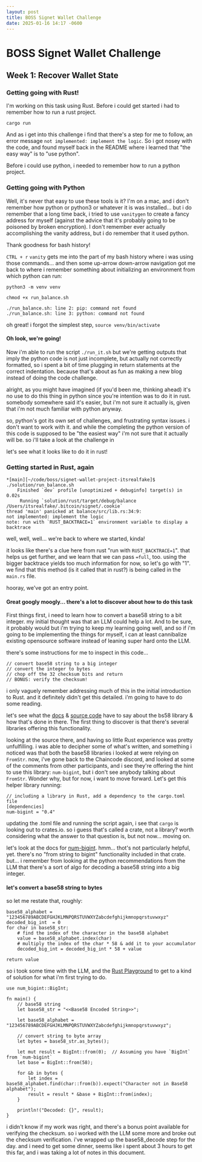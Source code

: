 ```yaml
---
layout: post
title: BOSS Signet Wallet Challenge
date: 2025-01-16 14:17 -0600
---
```


# BOSS Signet Wallet Challenge

## Week 1: Recover Wallet State

### Getting going with Rust!

I'm working on this task using Rust. Before i could get started i had to remember how to run a rust project.

`cargo run`

And as i get into this challenge i find that there's a step for me to follow, an error message `not implemented: implement the logic`. So i got nosey with the code, and found myself back in the README where i learned that "the easy way" is to "use python".

Before i could use python, i needed to remember how to run a python project.

### Getting going with Python

Well, it's never that easy to use these tools is it? I'm on a mac, and i don't remember how python or python3 or whatever it is was installed... but i do remember that a long time back, i tried to use `vanitygen` to create a fancy address for myself (against the advice that it's probably going to be poisoned by broken encryption). I don't remember ever actually accomplishing the vanity address, but i do remember that it used python.

Thank goodness for bash history!

`CTRL + r` `vanity` gets me into the part of my bash history where i was using those commands... and then some up-arrow down-arrow navigation got me back to where i remember something about initializing an environment from which python can run:

`python3 -m venv venv`

`chmod +x run_balance.sh `

```
./run_balance.sh: line 2: pip: command not found
./run_balance.sh: line 3: python: command not found
```


oh great! i forgot the simplest step, `source venv/bin/activate`

#### Oh look, we're going!

Now i'm able to run the script `./run_it.sh` but we're getting outputs that imply the python code is not just incomplete, but actually not correctly formatted, so i spent a bit of time plugging in return statements at the correct indentation. because that's about as fun as making a new blog instead of doing the code challenge.

alright, as you might have imagined (if you'd been me, thinking ahead) it's no use to do this thing in python since you're intention was to do it in rust. somebody somewhere said it's easier, but i'm not sure it actually is, given that i'm not much familiar with python anyway.

so, python's got its own set of challenges, and frustrating syntax issues. i don't want to work with it. and while the completing the python version of this code is supposed to be "the easiest way" i'm not sure that it actually will be. so i'll take a look at the challenge in 

let's see what it looks like to do it in rust!

### Getting started in Rust, again

```
*[main][~/code/boss/signet-wallet-project-itsrealfake]$ ./solution/run_balance.sh
    Finished `dev` profile [unoptimized + debuginfo] target(s) in 0.02s
     Running `solution/rust/target/debug/balance /Users/itsrealfake/.bitcoin/signet/.cookie`
thread 'main' panicked at balance/src/lib.rs:34:9:
not implemented: implement the logic
note: run with `RUST_BACKTRACE=1` environment variable to display a backtrace
```
well, well, well... we're back to where we started, kinda!

it looks like there's a clue here from rust "run with `RUST_BACKTRACE=1`". that helps us get further, and we learn that we can pass `=full`, too. using the bigger backtrace yields too much information for now, so let's go with "1". we find that this method (is it called that in rust?) is being called in the `main.rs` file.

hooray, we've got an entry point.

#### Great googly moogly... there's a lot to discover about how to do this task

First things first, i need to learn how to convert a base58 string to a bit integer. my initial thought was that an LLM could help a lot. And to be sure, it probably would but i'm trying to keep my learning going well, and so if i'm going to be implementing the things for myself, i can at least cannibalize existing opensource software instead of leaning super hard onto the LLM.

there's some instructions for me to inspect in this code...

```
// convert base58 string to a big integer
// convert the integer to bytes
// chop off the 32 checksum bits and return
// BONUS: verify the checksum!
```
i only vaguely remember addressing much of this in the initial introduction to Rust. and it definitely didn't get this detailed. i'm going to have to do some reading.

let's see what the [docs](https://docs.rs/bs58/latest/bs58/) & [source code](https://github.com/Nullus157/bs58-rs?tab=readme-ov-file) have to say about the bs58 library & how that's done in there. The first thing to discover is that there's several libraries offering this functionality.

looking at the source there, and having so little Rust experience was pretty unfulfilling. i was able to decipher some of what's written, and something i noticed was that both the base58 libraries i looked at were relying on `FromStr`. now, i've gone back to the Chaincode discord, and looked at some of the comments from other participants, and i see they're offering the hint to use this library: `num-bigint`, but i don't see anybody talking about `FromStr`. Wonder why, but for now, i want to move forward. Let's get this helper library running:

```
// including a library in Rust, add a dependency to the cargo.toml file
[dependencies]
num-bigint = "0.4"

```

updating the .toml file and running the script again, i see that `cargo` is looking out to crates.io. so i guess that's called a crate, not a library? worth considering what the answer to that question is, but not now... moving on.

let's look at the docs for [num-bigint](https://docs.rs/num-bigint/latest/num_bigint/). hmm... thot's not particularly helpful, yet. there's no "from string to bigint" functionality included in that crate. but... i remember from looking at the python recommendations from the LLM that there's a sort of algo for decoding a base58 string into a big integer.

#### let's convert a base58 string to bytes

so let me restate that, roughly:

```
base58_alphabet = "123456789ABCDEFGHJKLMNPQRSTUVWXYZabcdefghijkmnopqrstuvwxyz"
decoded_big_int  = 0
for char in base58_str:
    # find the index of the character in the base58 alphabet
    value = base58_alphabet.index(char)
    # multiply the index of the char * 58 & add it to your accumulator
    decoded_big_int = decoded_big_int * 58 + value
    
return value
```

so i took some time with the LLM, and the [Rust Playground](https://play.rust-lang.org/) to get to a kind of solution for what i'm first trying to do.

```
use num_bigint::BigInt;

fn main() {
    // base58 string
    let base58_str = "<<Base58 Encoded String>>";
    
    let base58_alphabet = "123456789ABCDEFGHJKLMNPQRSTUVWXYZabcdefghijkmnopqrstuvwxyz";
    
    // convert string to byte array
    let bytes = base58_str.as_bytes();

    let mut result = BigInt::from(0);  // Assuming you have `BigInt` from `num-bigint`
    let base = BigInt::from(58);

    for &b in bytes {
        let index = base58_alphabet.find(char::from(b)).expect("Character not in Base58 alphabet");
        result = result * &base + BigInt::from(index);
    }

    println!("Decoded: {}", result);
}
```

i didn't know if my work was right, and there's a bonus point available for verifying the checksum. so i worked with the LLM some more and broke out the checksum verification. i've wrapped up the base58_decode step for the day. and i need to get some dinner, seems like i spent about 3 hours to get this far, and i was taking a lot of notes in this document.

